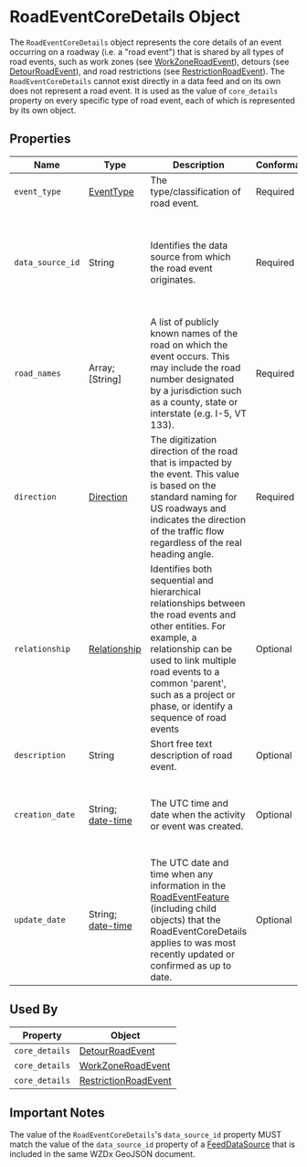 # RoadEventCoreDetails Object
The `RoadEventCoreDetails` object represents the core details of an event occurring on a roadway (i.e. a "road event") that is shared by all types of road events, such as work zones (see [WorkZoneRoadEvent](/spec-content/objects/WorkZoneRoadEvent.md)), detours (see [DetourRoadEvent](/spec-content/objects/DetourRoadEvent.md)), and road restrictions (see [RestrictionRoadEvent](/spec-content/objects/RestrictionRoadEvent.md)). The `RoadEventCoreDetails` cannot exist directly in a data feed and on its own does not represent a road event. It is used as the value of `core_details` property on every specific type of road event, each of which is represented by its own object.

## Properties
Name | Type | Description | Conformance | Notes
--- | --- | --- | --- | ---
`event_type` | [EventType](/spec-content/enumerated-types/EventType.md) | The type/classification of road event. | Required |
`data_source_id` | String | Identifies the data source from which the road event originates. | Required | The value must match to the `data_source_id` property of a [FeedDataSource](/spec-content/objects/FeedDataSource.md) included within the same WZDx GeoJSON document.
`road_names` | Array; [String] | A list of publicly known names of the road on which the event occurs. This may include the road number designated by a jurisdiction such as a county, state or interstate (e.g. I-5, VT 133). | Required |
`direction` | [Direction](/spec-content/enumerated-types/Direction.md) | The digitization direction of the road that is impacted by the event. This value is based on the standard naming for US roadways and indicates the direction of the traffic flow regardless of the real heading angle. | Required | Example `northbound` (for I-5 North)
`relationship` | [Relationship](/spec-content/objects/Relationship.md) | Identifies both sequential and hierarchical relationships between the road events and other entities. For example, a relationship can be used to link multiple road events to a common 'parent', such as a project or phase, or identify a sequence of road events | Optional | 
`description` | String | Short free text description of road event. | Optional | 
`creation_date` | String; [date-time](https://tools.ietf.org/html/draft-handrews-json-schema-validation-01#section-7.3.1) | The UTC time and date when the activity or event was created. | Optional | All datetime formats shall follow [RFC 3339 Section 5.6](https://tools.ietf.org/html/rfc3339#section-5.6). Example: `2016-11-03T19:37:00Z`.
`update_date` | String; [date-time](https://tools.ietf.org/html/draft-handrews-json-schema-validation-01#section-7.3.1) | The UTC date and time when any information in the [RoadEventFeature](/spec-content/objects/RoadEventFeature.md) (including child objects) that the RoadEventCoreDetails applies to was most recently updated or confirmed as up to date. | Optional | All datetime formats shall follow [RFC 3339 Section 5.6](https://tools.ietf.org/html/rfc3339#section-5.6). Example: `2016-11-03T19:37:00Z`.

## Used By
Property | Object
--- | ---
`core_details` | [DetourRoadEvent](/spec-content/objects/DetourRoadEvent.md)
`core_details` | [WorkZoneRoadEvent](/spec-content/objects/WorkZoneRoadEvent.md)
`core_details` | [RestrictionRoadEvent](/spec-content/objects/RestrictionRoadEvent.md)

## Important Notes
The value of the `RoadEventCoreDetails`'s `data_source_id` property MUST match the value of the `data_source_id` property of a [FeedDataSource](/spec-content/objects/FeedDataSource.md) that is included in the same WZDx GeoJSON document.
